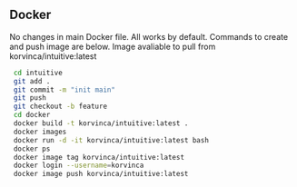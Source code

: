 ## Docker

No changes in main Docker file. All works by default.
Commands to create and push image are below.
Image avaliable to pull from korvinca/intuitive:latest

```bash
 cd intuitive
 git add .
 git commit -m "init main"
 git push
 git checkout -b feature
 cd docker
 docker build -t korvinca/intuitive:latest .
 docker images
 docker run -d -it korvinca/intuitive:latest bash
 docker ps
 docker image tag korvinca/intuitive:latest
 docker login --username=korvinca
 docker image push korvinca/intuitive:latest
```

